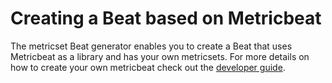 # Creating a Beat based on Metricbeat

The metricset Beat generator enables you to create a Beat that uses Metricbeat as a library and has your
own metricsets. For more details on how to create your own metricbeat check out the [developer guide](https://www.elastic.co/guide/en/beats/metricbeat/current/creating-beat-from-metricbeat.html).

